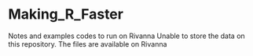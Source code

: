 # Making_R_Faster
Notes and examples codes to run on Rivanna
Unable to store the data on this repository. The files are available on Rivanna
